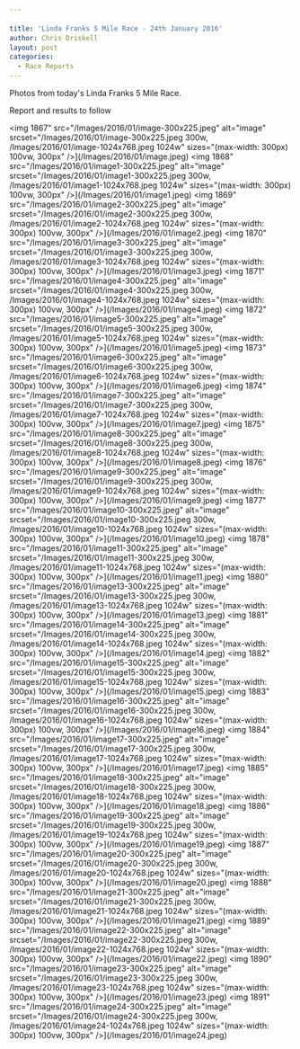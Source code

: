 ```yaml
---

title: 'Linda Franks 5 Mile Race - 24th January 2016'
author: Chris Driskell
layout: post
categories:
  - Race Reports
---
```


Photos from today's Linda Franks 5 Mile Race.

Report and results to follow

<img  1867" src="/Images/2016/01/image-300x225.jpeg" alt="image"  srcset="/Images/2016/01/image-300x225.jpeg 300w, /Images/2016/01/image-1024x768.jpeg 1024w" sizes="(max-width: 300px) 100vw, 300px" />](/Images/2016/01/image.jpeg) <img  1868" src="/Images/2016/01/image1-300x225.jpeg" alt="image"  srcset="/Images/2016/01/image1-300x225.jpeg 300w, /Images/2016/01/image1-1024x768.jpeg 1024w" sizes="(max-width: 300px) 100vw, 300px" />](/Images/2016/01/image1.jpeg) <img  1869" src="/Images/2016/01/image2-300x225.jpeg" alt="image"  srcset="/Images/2016/01/image2-300x225.jpeg 300w, /Images/2016/01/image2-1024x768.jpeg 1024w" sizes="(max-width: 300px) 100vw, 300px" />](/Images/2016/01/image2.jpeg) <img  1870" src="/Images/2016/01/image3-300x225.jpeg" alt="image"  srcset="/Images/2016/01/image3-300x225.jpeg 300w, /Images/2016/01/image3-1024x768.jpeg 1024w" sizes="(max-width: 300px) 100vw, 300px" />](/Images/2016/01/image3.jpeg) <img  1871" src="/Images/2016/01/image4-300x225.jpeg" alt="image"  srcset="/Images/2016/01/image4-300x225.jpeg 300w, /Images/2016/01/image4-1024x768.jpeg 1024w" sizes="(max-width: 300px) 100vw, 300px" />](/Images/2016/01/image4.jpeg) <img  1872" src="/Images/2016/01/image5-300x225.jpeg" alt="image"  srcset="/Images/2016/01/image5-300x225.jpeg 300w, /Images/2016/01/image5-1024x768.jpeg 1024w" sizes="(max-width: 300px) 100vw, 300px" />](/Images/2016/01/image5.jpeg) <img  1873" src="/Images/2016/01/image6-300x225.jpeg" alt="image"  srcset="/Images/2016/01/image6-300x225.jpeg 300w, /Images/2016/01/image6-1024x768.jpeg 1024w" sizes="(max-width: 300px) 100vw, 300px" />](/Images/2016/01/image6.jpeg) <img  1874" src="/Images/2016/01/image7-300x225.jpeg" alt="image"  srcset="/Images/2016/01/image7-300x225.jpeg 300w, /Images/2016/01/image7-1024x768.jpeg 1024w" sizes="(max-width: 300px) 100vw, 300px" />](/Images/2016/01/image7.jpeg) <img  1875" src="/Images/2016/01/image8-300x225.jpeg" alt="image"  srcset="/Images/2016/01/image8-300x225.jpeg 300w, /Images/2016/01/image8-1024x768.jpeg 1024w" sizes="(max-width: 300px) 100vw, 300px" />](/Images/2016/01/image8.jpeg) <img  1876" src="/Images/2016/01/image9-300x225.jpeg" alt="image"  srcset="/Images/2016/01/image9-300x225.jpeg 300w, /Images/2016/01/image9-1024x768.jpeg 1024w" sizes="(max-width: 300px) 100vw, 300px" />](/Images/2016/01/image9.jpeg) <img  1877" src="/Images/2016/01/image10-300x225.jpeg" alt="image"  srcset="/Images/2016/01/image10-300x225.jpeg 300w, /Images/2016/01/image10-1024x768.jpeg 1024w" sizes="(max-width: 300px) 100vw, 300px" />](/Images/2016/01/image10.jpeg) <img  1878" src="/Images/2016/01/image11-300x225.jpeg" alt="image"  srcset="/Images/2016/01/image11-300x225.jpeg 300w, /Images/2016/01/image11-1024x768.jpeg 1024w" sizes="(max-width: 300px) 100vw, 300px" />](/Images/2016/01/image11.jpeg) <img  1880" src="/Images/2016/01/image13-300x225.jpeg" alt="image"  srcset="/Images/2016/01/image13-300x225.jpeg 300w, /Images/2016/01/image13-1024x768.jpeg 1024w" sizes="(max-width: 300px) 100vw, 300px" />](/Images/2016/01/image13.jpeg) <img  1881" src="/Images/2016/01/image14-300x225.jpeg" alt="image"  srcset="/Images/2016/01/image14-300x225.jpeg 300w, /Images/2016/01/image14-1024x768.jpeg 1024w" sizes="(max-width: 300px) 100vw, 300px" />](/Images/2016/01/image14.jpeg) <img  1882" src="/Images/2016/01/image15-300x225.jpeg" alt="image"  srcset="/Images/2016/01/image15-300x225.jpeg 300w, /Images/2016/01/image15-1024x768.jpeg 1024w" sizes="(max-width: 300px) 100vw, 300px" />](/Images/2016/01/image15.jpeg) <img  1883" src="/Images/2016/01/image16-300x225.jpeg" alt="image"  srcset="/Images/2016/01/image16-300x225.jpeg 300w, /Images/2016/01/image16-1024x768.jpeg 1024w" sizes="(max-width: 300px) 100vw, 300px" />](/Images/2016/01/image16.jpeg) <img  1884" src="/Images/2016/01/image17-300x225.jpeg" alt="image"  srcset="/Images/2016/01/image17-300x225.jpeg 300w, /Images/2016/01/image17-1024x768.jpeg 1024w" sizes="(max-width: 300px) 100vw, 300px" />](/Images/2016/01/image17.jpeg) <img  1885" src="/Images/2016/01/image18-300x225.jpeg" alt="image"  srcset="/Images/2016/01/image18-300x225.jpeg 300w, /Images/2016/01/image18-1024x768.jpeg 1024w" sizes="(max-width: 300px) 100vw, 300px" />](/Images/2016/01/image18.jpeg) <img  1886" src="/Images/2016/01/image19-300x225.jpeg" alt="image"  srcset="/Images/2016/01/image19-300x225.jpeg 300w, /Images/2016/01/image19-1024x768.jpeg 1024w" sizes="(max-width: 300px) 100vw, 300px" />](/Images/2016/01/image19.jpeg) <img  1887" src="/Images/2016/01/image20-300x225.jpeg" alt="image"  srcset="/Images/2016/01/image20-300x225.jpeg 300w, /Images/2016/01/image20-1024x768.jpeg 1024w" sizes="(max-width: 300px) 100vw, 300px" />](/Images/2016/01/image20.jpeg) <img  1888" src="/Images/2016/01/image21-300x225.jpeg" alt="image"  srcset="/Images/2016/01/image21-300x225.jpeg 300w, /Images/2016/01/image21-1024x768.jpeg 1024w" sizes="(max-width: 300px) 100vw, 300px" />](/Images/2016/01/image21.jpeg) <img  1889" src="/Images/2016/01/image22-300x225.jpeg" alt="image"  srcset="/Images/2016/01/image22-300x225.jpeg 300w, /Images/2016/01/image22-1024x768.jpeg 1024w" sizes="(max-width: 300px) 100vw, 300px" />](/Images/2016/01/image22.jpeg) <img  1890" src="/Images/2016/01/image23-300x225.jpeg" alt="image"  srcset="/Images/2016/01/image23-300x225.jpeg 300w, /Images/2016/01/image23-1024x768.jpeg 1024w" sizes="(max-width: 300px) 100vw, 300px" />](/Images/2016/01/image23.jpeg) <img  1891" src="/Images/2016/01/image24-300x225.jpeg" alt="image"  srcset="/Images/2016/01/image24-300x225.jpeg 300w, /Images/2016/01/image24-1024x768.jpeg 1024w" sizes="(max-width: 300px) 100vw, 300px" />](/Images/2016/01/image24.jpeg)
